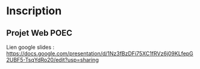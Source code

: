 # Inscription

## Projet Web POEC


Lien google slides : https://docs.google.com/presentation/d/1Nz3fBzDFi75XC1fRVz6j09KLfepG2UBF5-TsqYdRo20/edit?usp=sharing
